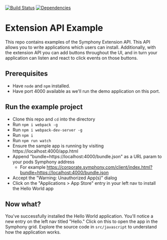 [![Build Status](https://travis-ci.org/symphonyoss/extension-api-examples.svg)](https://travis-ci.org/symphonyoss/extension-api-examples)
[![Dependencies](https://www.versioneye.com/user/projects/578010725bb1390040177cb0/badge.svg?style=flat-square)](https://www.versioneye.com/user/projects/578010725bb1390040177cb0#tab-dependencies)

# Extension API Example


This repo contains examples of the Symphony Extension API. This API allows you to write applications
which users can install. Additionally, with the extension API you can add buttons throughout the UI,
and in turn your application can listen and react to click events on those buttons.


## Prerequisites


* Have `node` and `npm` installed.
* Have port 4000 available as we'll run the demo application on this port.


## Run the example project


* Clone this repo and `cd` into the directory
* Run `npm i webpack -g`
* Run `npm i webpack-dev-server -g`
* Run `npm i`
* Run `npm run watch`
* Ensure the sample app is running by visiting https://localhost:4000/app.html
* Append "bundle=https://localhost:4000/bundle.json" as a URL param to your pods Symphony address
    * For example https://corporate.symphony.com/client/index.html?bundle=https://localhost:4000/bundle.json
* Accept the "Warning: Unauthorized App(s)" dialog
* Click on the "Applications > App Store" entry in your left nav to install the Hello World app

## Now what?

You've successfully installed the Hello World application. You'll notice a new entry on the left nav
titled "Hello." Click on this to open the app in the Symphony grid. Explore the source code in
`src/javascript` to understand how the application works.
